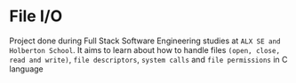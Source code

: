 # File I/O

Project done during Full Stack Software Engineering studies at ```ALX SE and Holberton School```. It aims to learn about how to handle files ```(open, close, read and write)```, ```file descriptors```, ```system calls``` and ```file permissions``` in C language
